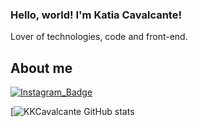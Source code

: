### Hello, world! I'm Katia Cavalcante! 

Lover of technologies, code and front-end.
## About me

[![Instagram_Badge](https://img.shields.io/badge/Instagram-E4405F?style=for-the-badge&logo=instagram&logoColor=white&link=https://www.instagram.com/katiakcavalcante/?hl=pt-br)](https://www.instagram.com/katiakcavalcante/?hl=pt-br)



<!--
**KKCavalcante/KKCavalcante** is a ✨ _special_ ✨ repository because its `README.md` (this file) appears on your GitHub profile.

Here are some ideas to get you started:

- 🔭 I’m currently working on ...
- 🌱 I’m currently learning ...
- 👯 I’m looking to collaborate on ...
- 🤔 I’m looking for help with ...
- 💬 Ask me about ...
- 📫 How to reach me: ...
- 😄 Pronouns: ...
- ⚡ Fun fact: ...
-->



[![KKCavalcante GitHub stats](https://github-readme-stats.vercel.app/api?username=KKCavalcante&show_icons=true&theme=radical)





